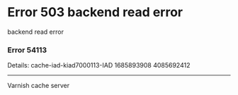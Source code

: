 
<?xml version="1.0" encoding="utf-8"?>
<!DOCTYPE html PUBLIC "-//W3C//DTD XHTML 1.0 Strict//EN"
 "http://www.w3.org/TR/xhtml1/DTD/xhtml1-strict.dtd">
<html>
  <head>
    <title>503 backend read error</title>
  </head>
  <body>
    <h1>Error 503 backend read error</h1>
    <p>backend read error</p>
    <h3>Error 54113</h3>
    <p>Details: cache-iad-kiad7000113-IAD 1685893908 4085692412</p>
    <hr>
    <p>Varnish cache server</p>
  </body>
</html>
